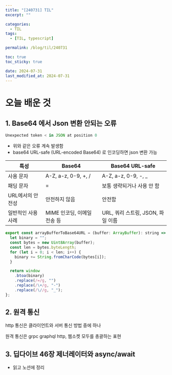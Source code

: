 ```yaml
---
title: "[240731] TIL"
excerpt: ""

categories:
  - TIL
tags:
  - [TIL, typescript]

permalink: /blog/til/240731

toc: true
toc_sticky: true

date: 2024-07-31
last_modified_at: 2024-07-31
---
```


# 오늘 배운 것

## 1. Base64 에서 Json 변환 안되는 오류

```jsx
Unexpected token < in JSON at position 0
```

- 위와 같은 오류 계속 발생함
- base64 URL-safe (URL-encoded Base64) 로 인코딩하면 json 변환 가능

| 특성               | Base64                      | Base64 URL-safe                   |
| ------------------ | --------------------------- | --------------------------------- |
| 사용 문자          | A-Z, a-z, 0-9, +, /         | A-Z, a-z, 0-9, -, \_              |
| 패딩 문자          | =                           | 보통 생략되거나 사용 안 함        |
| URL에서의 안전성   | 안전하지 않음               | 안전함                            |
| 일반적인 사용 사례 | MIME 인코딩, 이메일 전송 등 | URL, 쿼리 스트링, JSON, 파일 이름 |

```jsx
export const arrayBufferToBase64URL = (buffer: ArrayBuffer): string => {
  let binary = "";
  const bytes = new Uint8Array(buffer);
  const len = bytes.byteLength;
  for (let i = 0; i < len; i++) {
    binary += String.fromCharCode(bytes[i]);
  }

  return window
    .btoa(binary)
    .replace(/=/g, "")
    .replace(/\+/g, "-")
    .replace(/\//g, "_");
};
```

## 2. 원격 통신

http 통신은 클라이언트와 서버 통신 방법 중에 하나

원격 통신은 grpc graphql http, 웹소켓 모두를 총괄하는 표현

## 3. 딥다이브 46장 제너레이터와 async/await

- 읽고 노션에 정리
